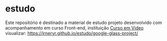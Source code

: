 # estudo
Este repositório é destinado a material de estudo
projeto desenvolvido com acompanhamento em curso Front-end, instituição <a href="https://cursoemvideo.com">Curso em Video</a>
visualizar: https://jrneryr.github.io/estudo/google-glass-project/

